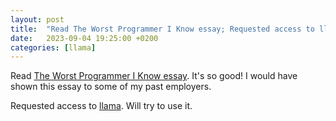 ```yaml
---
layout: post
title:  "Read The Worst Programmer I Know essay; Requested access to llama"
date:   2023-09-04 19:25:00 +0200
categories: [llama]
---
```

Read [The Worst Programmer I Know essay](https://dannorth.net/2023/09/02/the-worst-programmer/). It's so good! I would have shown this essay to some of my past employers.

Requested access to [llama](https://ai.meta.com/blog/code-llama-large-language-model-coding/). Will try to use it.

